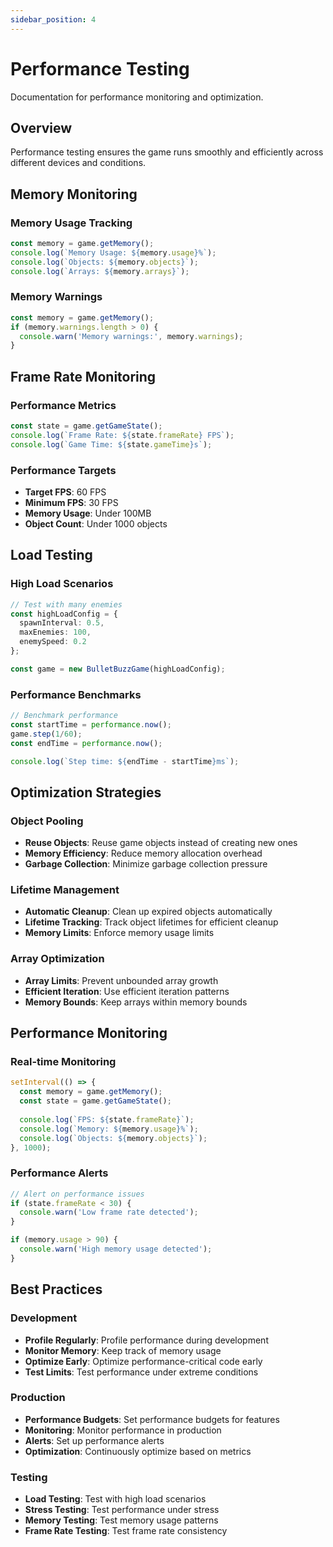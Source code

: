 ```yaml
---
sidebar_position: 4
---
```


# Performance Testing

Documentation for performance monitoring and optimization.

## Overview

Performance testing ensures the game runs smoothly and efficiently across different devices and conditions.

## Memory Monitoring

### Memory Usage Tracking

```typescript
const memory = game.getMemory();
console.log(`Memory Usage: ${memory.usage}%`);
console.log(`Objects: ${memory.objects}`);
console.log(`Arrays: ${memory.arrays}`);
```

### Memory Warnings

```typescript
const memory = game.getMemory();
if (memory.warnings.length > 0) {
  console.warn('Memory warnings:', memory.warnings);
}
```

## Frame Rate Monitoring

### Performance Metrics

```typescript
const state = game.getGameState();
console.log(`Frame Rate: ${state.frameRate} FPS`);
console.log(`Game Time: ${state.gameTime}s`);
```

### Performance Targets

- **Target FPS**: 60 FPS
- **Minimum FPS**: 30 FPS
- **Memory Usage**: Under 100MB
- **Object Count**: Under 1000 objects

## Load Testing

### High Load Scenarios

```typescript
// Test with many enemies
const highLoadConfig = {
  spawnInterval: 0.5,
  maxEnemies: 100,
  enemySpeed: 0.2
};

const game = new BulletBuzzGame(highLoadConfig);
```

### Performance Benchmarks

```typescript
// Benchmark performance
const startTime = performance.now();
game.step(1/60);
const endTime = performance.now();

console.log(`Step time: ${endTime - startTime}ms`);
```

## Optimization Strategies

### Object Pooling

- **Reuse Objects**: Reuse game objects instead of creating new ones
- **Memory Efficiency**: Reduce memory allocation overhead
- **Garbage Collection**: Minimize garbage collection pressure

### Lifetime Management

- **Automatic Cleanup**: Clean up expired objects automatically
- **Lifetime Tracking**: Track object lifetimes for efficient cleanup
- **Memory Limits**: Enforce memory usage limits

### Array Optimization

- **Array Limits**: Prevent unbounded array growth
- **Efficient Iteration**: Use efficient iteration patterns
- **Memory Bounds**: Keep arrays within memory bounds

## Performance Monitoring

### Real-time Monitoring

```typescript
setInterval(() => {
  const memory = game.getMemory();
  const state = game.getGameState();
  
  console.log(`FPS: ${state.frameRate}`);
  console.log(`Memory: ${memory.usage}%`);
  console.log(`Objects: ${memory.objects}`);
}, 1000);
```

### Performance Alerts

```typescript
// Alert on performance issues
if (state.frameRate < 30) {
  console.warn('Low frame rate detected');
}

if (memory.usage > 90) {
  console.warn('High memory usage detected');
}
```

## Best Practices

### Development

- **Profile Regularly**: Profile performance during development
- **Monitor Memory**: Keep track of memory usage
- **Optimize Early**: Optimize performance-critical code early
- **Test Limits**: Test performance under extreme conditions

### Production

- **Performance Budgets**: Set performance budgets for features
- **Monitoring**: Monitor performance in production
- **Alerts**: Set up performance alerts
- **Optimization**: Continuously optimize based on metrics

### Testing

- **Load Testing**: Test with high load scenarios
- **Stress Testing**: Test performance under stress
- **Memory Testing**: Test memory usage patterns
- **Frame Rate Testing**: Test frame rate consistency 